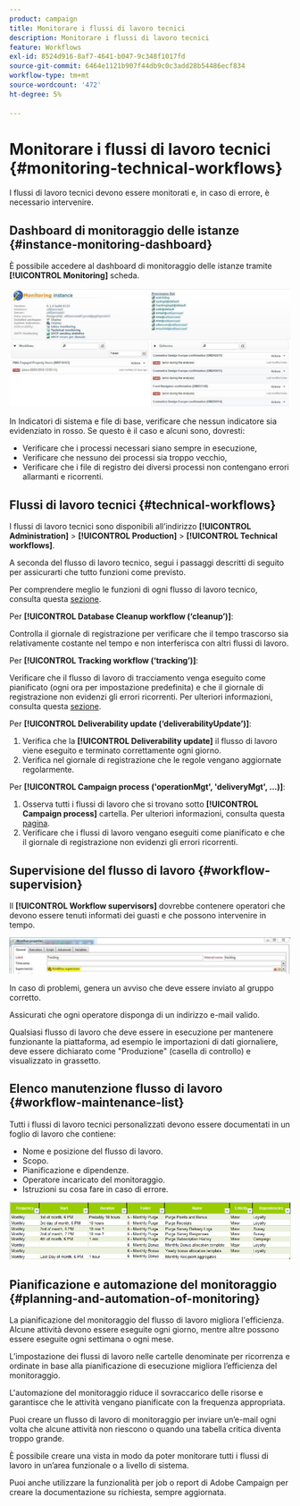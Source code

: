 ```yaml
---
product: campaign
title: Monitorare i flussi di lavoro tecnici
description: Monitorare i flussi di lavoro tecnici
feature: Workflows
exl-id: 8524d916-8af7-4641-b047-9c348f1017fd
source-git-commit: 6464e1121b907f44db9c0c3add28b54486ecf834
workflow-type: tm+mt
source-wordcount: '472'
ht-degree: 5%

---
```


# Monitorare i flussi di lavoro tecnici {#monitoring-technical-workflows}

I flussi di lavoro tecnici devono essere monitorati e, in caso di errore, è necessario intervenire.

## Dashboard di monitoraggio delle istanze {#instance-monitoring-dashboard}

È possibile accedere al dashboard di monitoraggio delle istanze tramite **[!UICONTROL Monitoring]** scheda.

![](assets/monitoring_technical_workflows1.png)

In Indicatori di sistema e file di base, verificare che nessun indicatore sia evidenziato in rosso. Se questo è il caso e alcuni sono, dovresti:

* Verificare che i processi necessari siano sempre in esecuzione,
* Verificare che nessuno dei processi sia troppo vecchio,
* Verificare che i file di registro dei diversi processi non contengano errori allarmanti e ricorrenti.

## Flussi di lavoro tecnici {#technical-workflows}

I flussi di lavoro tecnici sono disponibili all’indirizzo **[!UICONTROL Administration]** > **[!UICONTROL Production]** > **[!UICONTROL Technical workflows]**.

A seconda del flusso di lavoro tecnico, segui i passaggi descritti di seguito per assicurarti che tutto funzioni come previsto.

Per comprendere meglio le funzioni di ogni flusso di lavoro tecnico, consulta questa [sezione](technical-workflows.md).

Per **[!UICONTROL Database Cleanup workflow (‘cleanup’)]**:

Controlla il giornale di registrazione per verificare che il tempo trascorso sia relativamente costante nel tempo e non interferisca con altri flussi di lavoro.

Per **[!UICONTROL Tracking workflow (‘tracking’)]**:

Verificare che il flusso di lavoro di tracciamento venga eseguito come pianificato (ogni ora per impostazione predefinita) e che il giornale di registrazione non evidenzi gli errori ricorrenti. Per ulteriori informazioni, consulta questa [sezione](delivery.md).

Per **[!UICONTROL Deliverability update (‘deliverabilityUpdate’)]**:

1. Verifica che la **[!UICONTROL Deliverability update]** il flusso di lavoro viene eseguito e terminato correttamente ogni giorno.
1. Verifica nel giornale di registrazione che le regole vengano aggiornate regolarmente.

Per **[!UICONTROL Campaign process ('operationMgt', 'deliveryMgt', ...)]**:

1. Osserva tutti i flussi di lavoro che si trovano sotto **[!UICONTROL Campaign process]** cartella. Per ulteriori informazioni, consulta questa [pagina](technical-workflows.md).
1. Verificare che i flussi di lavoro vengano eseguiti come pianificato e che il giornale di registrazione non evidenzi gli errori ricorrenti.

## Supervisione del flusso di lavoro {#workflow-supervision}

Il **[!UICONTROL Workflow supervisors]** dovrebbe contenere operatori che devono essere tenuti informati dei guasti e che possono intervenire in tempo.

![](assets/monitoring_technical_workflows3.png)

In caso di problemi, genera un avviso che deve essere inviato al gruppo corretto.

Assicurati che ogni operatore disponga di un indirizzo e-mail valido.

Qualsiasi flusso di lavoro che deve essere in esecuzione per mantenere funzionante la piattaforma, ad esempio le importazioni di dati giornaliere, deve essere dichiarato come &quot;Produzione&quot; (casella di controllo) e visualizzato in grassetto.

## Elenco manutenzione flusso di lavoro {#workflow-maintenance-list}

Tutti i flussi di lavoro tecnici personalizzati devono essere documentati in un foglio di lavoro che contiene:

* Nome e posizione del flusso di lavoro.
* Scopo.
* Pianificazione e dipendenze.
* Operatore incaricato del monitoraggio.
* Istruzioni su cosa fare in caso di errore.

![](assets/monitoring_technical_workflows4.png)

## Pianificazione e automazione del monitoraggio {#planning-and-automation-of-monitoring}

La pianificazione del monitoraggio del flusso di lavoro migliora l&#39;efficienza. Alcune attività devono essere eseguite ogni giorno, mentre altre possono essere eseguite ogni settimana o ogni mese.

L’impostazione dei flussi di lavoro nelle cartelle denominate per ricorrenza e ordinate in base alla pianificazione di esecuzione migliora l’efficienza del monitoraggio.

L&#39;automazione del monitoraggio riduce il sovraccarico delle risorse e garantisce che le attività vengano pianificate con la frequenza appropriata.

Puoi creare un flusso di lavoro di monitoraggio per inviare un’e-mail ogni volta che alcune attività non riescono o quando una tabella critica diventa troppo grande.

È possibile creare una vista in modo da poter monitorare tutti i flussi di lavoro in un’area funzionale o a livello di sistema.

Puoi anche utilizzare la funzionalità per job o report di Adobe Campaign per creare la documentazione su richiesta, sempre aggiornata.
